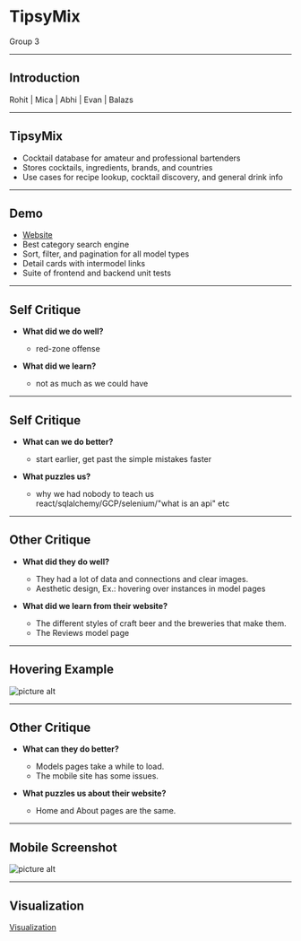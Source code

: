 # TipsyMix 

Group 3

---

## Introduction

Rohit | Mica | Abhi | Evan | Balazs

---

## TipsyMix

* Cocktail database for amateur and professional bartenders
* Stores cocktails, ingredients, brands, and countries
* Use cases for recipe lookup, cocktail discovery, and general drink info

---

## Demo

* [Website](https://www.tipsymix.com/)
* Best category search engine
* Sort, filter, and pagination for all model types
* Detail cards with intermodel links
* Suite of frontend and backend unit tests

---

## Self Critique

* **What did we do well?**
  * red-zone offense
  
* **What did we learn?**
  * not as much as we could have

---

## Self Critique

* **What can we do better?**
  * start earlier, get past the simple mistakes faster

* **What puzzles us?**
  * why we had nobody to teach us react/sqlalchemy/GCP/selenium/"what is an api" etc
  
---

## Other Critique

* **What did they do well?**
  * They had a lot of data and connections and clear images.
  * Aesthetic design, Ex.: hovering over instances in model pages

* **What did we learn from their website?**
  * The different styles of craft beer and the breweries that make them.
  * The Reviews model page

---

## Hovering Example

![picture alt](https://i.gyazo.com/67a06f508deb26b49d95853a67b2c70e.png)


---

## Other Critique

* **What can they do better?**
  * Models pages take a while to load.
  * The mobile site has some issues.

* **What puzzles us about their website?**
  * Home and About pages are the same.

---

## Mobile Screenshot

![picture alt](https://i.gyazo.com/d74f38747448f748562a03ea7ddaccfc.png)

---

## Visualization

[Visualization](https://shinobhi.github.com/tipsy-data)

